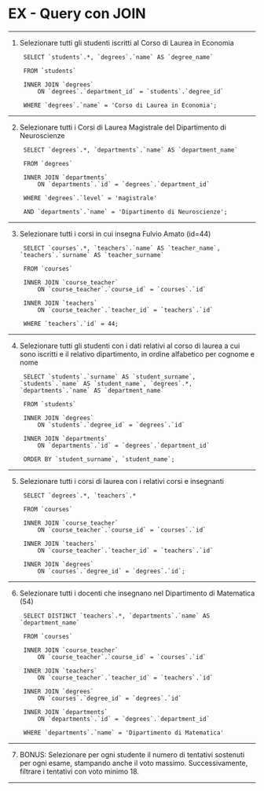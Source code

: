# EX - Query con JOIN

---

1. Selezionare tutti gli studenti iscritti al Corso di Laurea in Economia

        SELECT `students`.*, `degrees`.`name` AS `degree_name`

        FROM `students`

        INNER JOIN `degrees`
	        ON `degrees`.`department_id` = `students`.`degree_id`

        WHERE `degrees`.`name` = 'Corso di Laurea in Economia';

---

2. Selezionare tutti i Corsi di Laurea Magistrale del Dipartimento di Neuroscienze

        SELECT `degrees`.*, `departments`.`name` AS `department_name`

        FROM `degrees`

        INNER JOIN `departments`        
	        ON `departments`.`id` = `degrees`.`department_id`

        WHERE `degrees`.`level` = 'magistrale'

        AND `departments`.`name` = 'Dipartimento di Neuroscienze';

---

3. Selezionare tutti i corsi in cui insegna Fulvio Amato (id=44)

        SELECT `courses`.*, `teachers`.`name` AS `teacher_name`, `teachers`.`surname` AS `teacher_surname`

        FROM `courses`

        INNER JOIN `course_teacher`
            ON `course_teacher`.`course_id` = `courses`.`id`

        INNER JOIN `teachers`
            ON `course_teacher`.`teacher_id` = `teachers`.`id`

        WHERE `teachers`.`id` = 44;

---

4. Selezionare tutti gli studenti con i dati relativi al corso di laurea a cui sono iscritti e il relativo dipartimento, in ordine alfabetico per cognome e nome

        SELECT `students`.`surname` AS `student_surname`, `students`.`name` AS `student_name`, `degrees`.*, `departments`.`name` AS `department_name`

        FROM `students`

        INNER JOIN `degrees`
            ON `students`.`degree_id` = `degrees`.`id`

        INNER JOIN `departments`
            ON `departments`.`id` = `degrees`.`department_id`

        ORDER BY `student_surname`, `student_name`;

---

5. Selezionare tutti i corsi di laurea con i relativi corsi e insegnanti

        SELECT `degrees`.*, `teachers`.*

        FROM `courses`

        INNER JOIN `course_teacher`
            ON `course_teacher`.`course_id` = `courses`.`id`

        INNER JOIN `teachers`
        	ON `course_teacher`.`teacher_id` = `teachers`.`id`

        INNER JOIN `degrees`
        	ON `courses`.`degree_id` = `degrees`.`id`;

---

6. Selezionare tutti i docenti che insegnano nel Dipartimento di Matematica (54)

        SELECT DISTINCT `teachers`.*, `departments`.`name` AS `department_name`

        FROM `courses`

        INNER JOIN `course_teacher`
        	ON `course_teacher`.`course_id` = `courses`.`id`

        INNER JOIN `teachers`
        	ON `course_teacher`.`teacher_id` = `teachers`.`id`

        INNER JOIN `degrees`
        	ON `courses`.`degree_id` = `degrees`.`id`
            
        INNER JOIN `departments`
            ON `departments`.`id` = `degrees`.`department_id`
    
        WHERE `departments`.`name` = 'Dipartimento di Matematica'

---

7. BONUS: Selezionare per ogni studente il numero di tentativi sostenuti per ogni esame, stampando anche il voto massimo. Successivamente, filtrare i tentativi con voto minimo 18.

---